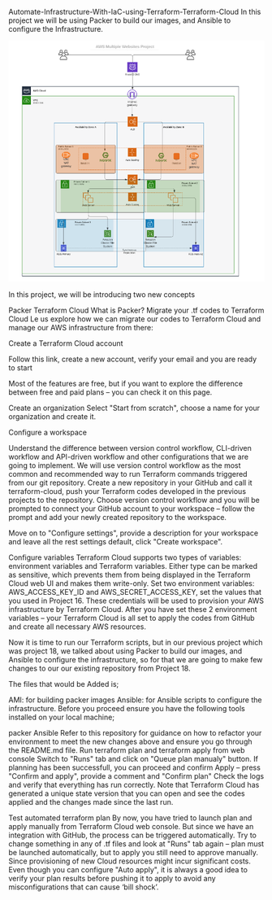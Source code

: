 Automate-Infrastructure-With-IaC-using-Terraform-Terraform-Cloud
In this project we will be using Packer to build our images, and Ansible to configure the Infrastructure.

![](./architecture%20diagram.PNG)

In this project, we will be introducing two new concepts

Packer
Terraform Cloud
What is Packer?
Migrate your .tf codes to Terraform Cloud
Le us explore how we can migrate our codes to Terraform Cloud and manage our AWS infrastructure from there:

Create a Terraform Cloud account

Follow this link, create a new account, verify your email and you are ready to start

Most of the features are free, but if you want to explore the difference between free and paid plans – you can check it on this page.

Create an organization Select "Start from scratch", choose a name for your organization and create it.

Configure a workspace

Understand the difference between version control workflow, CLI-driven workflow and API-driven workflow and other configurations that we are going to implement. We will use version control workflow as the most common and recommended way to run Terraform commands triggered from our git repository. Create a new repository in your GitHub and call it terraform-cloud, push your Terraform codes developed in the previous projects to the repository. Choose version control workflow and you will be prompted to connect your GitHub account to your workspace – follow the prompt and add your newly created repository to the workspace.

Move on to "Configure settings", provide a description for your workspace and leave all the rest settings default, click "Create workspace".

Configure variables Terraform Cloud supports two types of variables: environment variables and Terraform variables. Either type can be marked as sensitive, which prevents them from being displayed in the Terraform Cloud web UI and makes them write-only. Set two environment variables: AWS_ACCESS_KEY_ID and AWS_SECRET_ACCESS_KEY, set the values that you used in Project 16. These credentials will be used to provision your AWS infrastructure by Terraform Cloud. After you have set these 2 environment variables – your Terraform Cloud is all set to apply the codes from GitHub and create all necessary AWS resources.

Now it is time to run our Terraform scripts, but in our previous project which was project 18, we talked about using Packer to build our images, and Ansible to configure the infrastructure, so for that we are going to make few changes to our our existing repository from Project 18.

The files that would be Added is;

AMI: for building packer images
Ansible: for Ansible scripts to configure the infrastructure.
Before you proceed ensure you have the following tools installed on your local machine;

packer
Ansible Refer to this repository for guidance on how to refactor your environment to meet the new changes above and ensure you go through the README.md file.
Run terraform plan and terraform apply from web console Switch to "Runs" tab and click on "Queue plan manualy" button. If planning has been successfull, you can proceed and confirm Apply – press "Confirm and apply", provide a comment and "Confirm plan" Check the logs and verify that everything has run correctly. Note that Terraform Cloud has generated a unique state version that you can open and see the codes applied and the changes made since the last run.

Test automated terraform plan By now, you have tried to launch plan and apply manually from Terraform Cloud web console. But since we have an integration with GitHub, the process can be triggered automatically. Try to change something in any of .tf files and look at "Runs" tab again – plan must be launched automatically, but to apply you still need to approve manually. Since provisioning of new Cloud resources might incur significant costs. Even though you can configure "Auto apply", it is always a good idea to verify your plan results before pushing it to apply to avoid any misconfigurations that can cause ‘bill shock’.